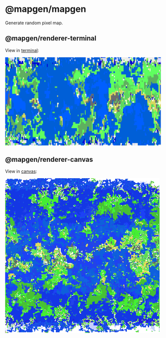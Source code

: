 # @mapgen/mapgen

Generate random pixel map.

## @mapgen/renderer-terminal

View in [terminal](packages/renderer-terminal):

![Rendered ro console](images/terminal.png)

## @mapgen/renderer-canvas

View in [canvas](packages/renderer-canvas):

![Rendered to cфnvas](images/canvas.png)
